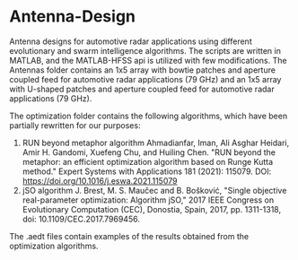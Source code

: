 # Antenna-Design
Antenna designs for automotive radar applications using different evolutionary and swarm intelligence algorithms.
The scripts are written in MATLAB, and the MATLAB-HFSS api is utilized with few modifications.
The Antennas folder contains an 1x5 array with bowtie patches and aperture coupled feed for automotive radar applications (79 GHz)
and an 1x5 array with U-shaped patches and aperture coupled feed for automotive radar applications (79 GHz).

The optimization folder contains the following algorithms, which have been partially rewritten for our purposes:
1) RUN beyond metaphor algorithm
  Ahmadianfar, Iman, Ali Asghar Heidari, Amir H. Gandomi, Xuefeng Chu, and Huiling Chen. "RUN beyond the metaphor: an efficient optimization algorithm based on Runge Kutta method." 
  Expert Systems with Applications 181 (2021): 115079. DOI: https://doi.org/10.1016/j.eswa.2021.115079
2) jSO algorithm
  J. Brest, M. S. Maučec and B. Bošković, "Single objective real-parameter optimization: Algorithm jSO," 2017 IEEE Congress on Evolutionary Computation (CEC),
  Donostia, Spain, 2017, pp. 1311-1318, doi: 10.1109/CEC.2017.7969456.

The .aedt files contain examples of the results obtained from the optimization algorithms.
